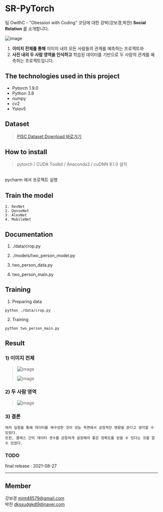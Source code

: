 # SR-PyTorch

팀 OwithC - "Obession with Coding" 코딩에 대한 강박(강보경,박찬) **Social Relation** 를 소개합니다.</br>

![image](https://user-images.githubusercontent.com/60590737/129307229-1abcd312-609c-44d2-8e76-92580cd05f86.png)

1) **이미지 전체를 통해** 이미지 내의 모든 사람들의 관계를 예측하는 프로젝트와 <br/>
2) **사진 내의 두 사람 영역을 인식하고** 학습된 데이터를 기반으로 두 사람의 관계를 예측하는 프로젝트입니다.<br/> 

## The technologies used in this project
- Pytorch 1.9.0
- Python 3.8
- numpy
- cv2
- Yolov5

## Dataset 
> [PISC Dataset Download 바로가기](https://zenodo.org/record/1059155#.YRX_VHX7Q1g)

## How to install

> pytorch / CUDA Toolkit / Anaconda3 / cuDNN 8.1.0 설치

</br> pycharm 에서 프로젝트 실행

## Train the model 
```
1. ResNet
2. DenseNet
3. AlexNet
4. MobileNet
```

## Documentation

1. ./data/crop.py

2. ./models/two_person_model.py

3. two_person_data.py

4. two_person_main.py


## Training
1. Preparing data
```shell
python ./data/crop.py
```
2. Training
```shell
python two_person_main.py
```

## Result 

### 1) 이미지 전체
> ![image](https://user-images.githubusercontent.com/60590737/129310229-0ed8c0c4-d0e7-45e2-b900-b056dd54fa94.png)
>
> ![image](https://user-images.githubusercontent.com/60590737/129310382-f74464c4-e85e-4514-ab1e-4d3a60e826af.png)

### 2) 두 사람 영역
> ![image](https://user-images.githubusercontent.com/76933244/131054276-b893284b-8569-4535-a989-6783765c2365.png)

### 3) 결론 
```
여러 실험을 통해 데이터를 재구성한 것이 성능 측면에서 긍정적인 영향을 준다고 생각할 수 있었다.   
또한, 클래스 간의 데이터 갯수를 균등하게 설정해야 좋은 정확도를 얻을 수 있다는 것을 알 수 있었다.
```

### TODO
final release : 2021-08-27

<hr>

## Member

강보경 <mint48579@gmail.com></br>
박찬 <dkssudgkdl9@naver.com></br>

